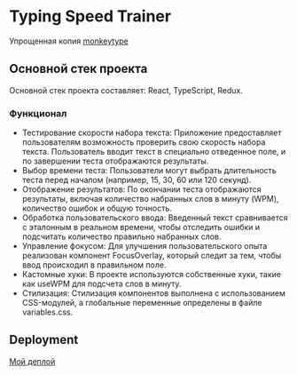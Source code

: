 # Typing Speed Trainer

Упрощенная копия [monkeytype]((https://monkeytype.com/))

## Основной стек проекта

Основной стек проекта составляет: React, TypeScript, Redux.

### Функционал

* Тестирование скорости набора текста: Приложение предоставляет пользователям возможность проверить свою скорость набора текста. Пользователь вводит текст в специально отведенное поле, и по завершении теста отображаются результаты.
* Выбор времени теста: Пользователи могут выбрать длительность теста перед началом (например, 15, 30, 60 или 120 секунд).
* Отображение результатов: По окончании теста отображаются результаты, включая количество набранных слов в минуту (WPM), количество ошибок и общую точность.
* Обработка пользовательского ввода: Введенный текст сравнивается с эталонным в реальном времени, чтобы отследить ошибки и подсчитать количество правильно набранных слов.
* Управление фокусом: Для улучшения пользовательского опыта реализован компонент FocusOverlay, который следит за тем, чтобы ввод происходил в правильном поле.
* Кастомные хуки: В проекте используются собственные хуки, такие как useWPM для подсчета слов в минуту.
* Стилизация: Стилизация компонентов выполнена с использованием CSS-модулей, а глобальные переменные определены в файле variables.css.



## Deployment

[Мой деплой](https://poizon-api-a3m5.vercel.app/)
